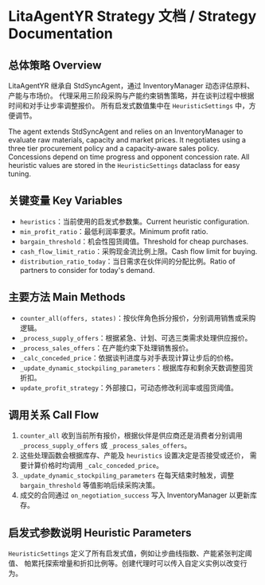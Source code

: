 # LitaAgentYR Strategy 文档 / Strategy Documentation

## 总体策略 Overview
LitaAgentYR 继承自 StdSyncAgent，通过 InventoryManager 动态评估原料、产能与市场价。
代理采用三阶段采购与产能约束销售策略，并在谈判过程中根据时间和对手让步率调整报价。
所有启发式数值集中在 `HeuristicSettings` 中，方便调节。

The agent extends StdSyncAgent and relies on an InventoryManager to evaluate
raw materials, capacity and market prices. It negotiates using a three tier
procurement policy and a capacity-aware sales policy. Concessions depend on time
progress and opponent concession rate. All heuristic values are stored in the
`HeuristicSettings` dataclass for easy tuning.

## 关键变量 Key Variables
- `heuristics`：当前使用的启发式参数集。Current heuristic configuration.
- `min_profit_ratio`：最低利润率要求。Minimum profit ratio.
- `bargain_threshold`：机会性囤货阈值。Threshold for cheap purchases.
- `cash_flow_limit_ratio`：采购现金流比例上限。Cash flow limit for buying.
- `distribution_ratio_today`：当日需求在伙伴间的分配比例。Ratio of partners to consider for today's demand.

## 主要方法 Main Methods
- `counter_all(offers, states)`：按伙伴角色拆分报价，分别调用销售或采购逻辑。
- `_process_supply_offers`：根据紧急、计划、可选三类需求处理供应报价。
- `_process_sales_offers`：在产能约束下处理销售报价。
- `_calc_conceded_price`：依据谈判进度与对手表现计算让步后的价格。
- `_update_dynamic_stockpiling_parameters`：根据库存和剩余天数调整囤货折扣。
- `update_profit_strategy`：外部接口，可动态修改利润率或囤货阈值。

## 调用关系 Call Flow
1. `counter_all` 收到当前所有报价，根据伙伴是供应商还是消费者分别调用
   `_process_supply_offers` 或 `_process_sales_offers`。
2. 这些处理函数会根据库存、产能及 `heuristics` 设置决定是否接受或还价，
   需要计算价格时均调用 `_calc_conceded_price`。
3. `_update_dynamic_stockpiling_parameters` 在每天结束时触发，调整
   `bargain_threshold` 等值影响后续采购决策。
4. 成交的合同通过 `on_negotiation_success` 写入 InventoryManager 以更新库存。

## 启发式参数说明 Heuristic Parameters
`HeuristicSettings` 定义了所有启发式值，例如让步曲线指数、产能紧张判定阈值、
帕累托探索增量和折扣比例等。创建代理时可以传入自定义实例以改变行为。

